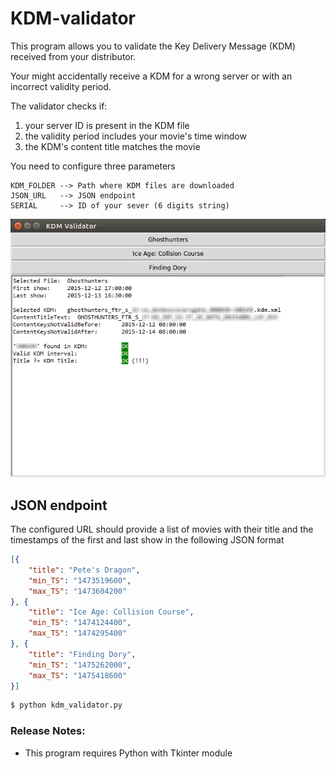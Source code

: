 # KDM-validator

This program allows you to validate the Key Delivery Message (KDM) received from your distributor.

Your might accidentally receive a KDM for a wrong server or with an incorrect validity period. 

The validator checks if:
 1. your server ID is present in the KDM file
 2. the validity period includes your movie's time window
 3. the KDM's content title matches the movie

You need to configure three parameters
```
KDM_FOLDER --> Path where KDM files are downloaded
JSON_URL   --> JSON endpoint
SERIAL     --> ID of your sever (6 digits string)
```

![Screenshot](img/screen.png?raw=true "Screenshot")

## JSON endpoint
The configured URL should provide a list of movies with their title and the timestamps of the first and last show in the following JSON format

```json
[{
	"title": "Pete's Dragon",
	"min_TS": "1473519600",
	"max_TS": "1473604200"
}, {
	"title": "Ice Age: Collision Course",
	"min_TS": "1474124400",
	"max_TS": "1474295400"
}, {
	"title": "Finding Dory",
	"min_TS": "1475262000",
	"max_TS": "1475418600"
}]
```

```sh
$ python kdm_validator.py
```

### Release Notes:
  - This program requires Python with Tkinter module
